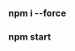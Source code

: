 <!-- To Run the app install package dependencies using  -->
### npm i --force
<!-- To run the app you have to simply  -->
### npm start


<!-- This is a task assigned project :) Thank You For giving Your time to evaluate  -->